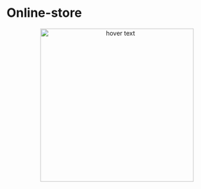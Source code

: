 ﻿# Online-store
<p align="center">
  <img src="[your_relative_path_here](https://cdn-icons-png.flaticon.com/512/7511/7511667.png)" width="350" title="hover text">
</p>
